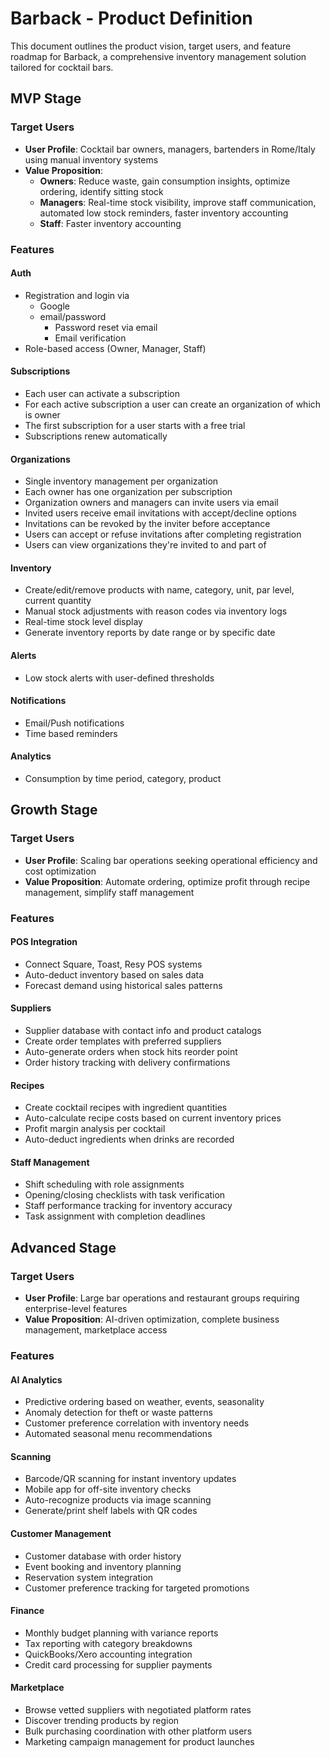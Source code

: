 # Barback - Product Definition

This document outlines the product vision, target users, and feature roadmap for Barback, a comprehensive inventory management solution tailored for cocktail bars.

## MVP Stage

### Target Users
- **User Profile**: Cocktail bar owners, managers, bartenders in Rome/Italy using manual inventory systems
- **Value Proposition**: 
  - **Owners**: Reduce waste, gain consumption insights, optimize ordering, identify sitting stock
  - **Managers**: Real-time stock visibility, improve staff communication, automated low stock reminders, faster inventory accounting
  - **Staff**: Faster inventory accounting

### Features

#### Auth
- Registration and login via
  - Google
  - email/password
    - Password reset via email
    - Email verification
- Role-based access (Owner, Manager, Staff)

#### Subscriptions
- Each user can activate a subscription
- For each active subscription a user can create an organization of which is owner
- The first subscription for a user starts with a free trial
- Subscriptions renew automatically

#### Organizations
- Single inventory management per organization
- Each owner has one organization per subscription
- Organization owners and managers can invite users via email
- Invited users receive email invitations with accept/decline options
- Invitations can be revoked by the inviter before acceptance
- Users can accept or refuse invitations after completing registration
- Users can view organizations they're invited to and part of

#### Inventory
- Create/edit/remove products with name, category, unit, par level, current quantity
- Manual stock adjustments with reason codes via inventory logs
- Real-time stock level display
- Generate inventory reports by date range or by specific date

#### Alerts
- Low stock alerts with user-defined thresholds

#### Notifications
- Email/Push notifications
- Time based reminders

#### Analytics
- Consumption by time period, category, product

## Growth Stage

### Target Users
- **User Profile**: Scaling bar operations seeking operational efficiency and cost optimization
- **Value Proposition**: Automate ordering, optimize profit through recipe management, simplify staff management

### Features

#### POS Integration
- Connect Square, Toast, Resy POS systems
- Auto-deduct inventory based on sales data
- Forecast demand using historical sales patterns

#### Suppliers
- Supplier database with contact info and product catalogs
- Create order templates with preferred suppliers
- Auto-generate orders when stock hits reorder point
- Order history tracking with delivery confirmations

#### Recipes
- Create cocktail recipes with ingredient quantities
- Auto-calculate recipe costs based on current inventory prices
- Profit margin analysis per cocktail
- Auto-deduct ingredients when drinks are recorded

#### Staff Management
- Shift scheduling with role assignments
- Opening/closing checklists with task verification
- Staff performance tracking for inventory accuracy
- Task assignment with completion deadlines

## Advanced Stage

### Target Users
- **User Profile**: Large bar operations and restaurant groups requiring enterprise-level features
- **Value Proposition**: AI-driven optimization, complete business management, marketplace access

### Features

#### AI Analytics
- Predictive ordering based on weather, events, seasonality
- Anomaly detection for theft or waste patterns
- Customer preference correlation with inventory needs
- Automated seasonal menu recommendations

#### Scanning
- Barcode/QR scanning for instant inventory updates
- Mobile app for off-site inventory checks
- Auto-recognize products via image scanning
- Generate/print shelf labels with QR codes

#### Customer Management
- Customer database with order history
- Event booking and inventory planning
- Reservation system integration
- Customer preference tracking for targeted promotions

#### Finance
- Monthly budget planning with variance reports
- Tax reporting with category breakdowns
- QuickBooks/Xero accounting integration
- Credit card processing for supplier payments

#### Marketplace
- Browse vetted suppliers with negotiated platform rates
- Discover trending products by region
- Bulk purchasing coordination with other platform users
- Marketing campaign management for product launches
